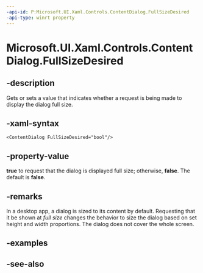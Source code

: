 ```yaml
---
-api-id: P:Microsoft.UI.Xaml.Controls.ContentDialog.FullSizeDesired
-api-type: winrt property
---
```


<!-- Property syntax
public bool FullSizeDesired { get;  set; }
-->

# Microsoft.UI.Xaml.Controls.ContentDialog.FullSizeDesired

## -description

Gets or sets a value that indicates whether a request is being made to display the dialog full size.

## -xaml-syntax

```xaml
<ContentDialog FullSizeDesired="bool"/>
```

## -property-value

**true** to request that the dialog is displayed full size; otherwise, **false**. The default is **false**.

## -remarks

In a desktop app, a dialog is sized to its content by default. Requesting that it be shown at _full size_ changes the behavior to size the dialog based on set height and width proportions. The dialog does not cover the whole screen.

## -examples

## -see-also
